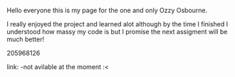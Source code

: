 Hello everyone this is my page for the one and only Ozzy Osbourne.

I really enjoyed the project and learned alot although by the time I finished
I understood how massy my code is but I promise the next assigment will be much better!

205968126

link: -not avilable at the moment :< 
